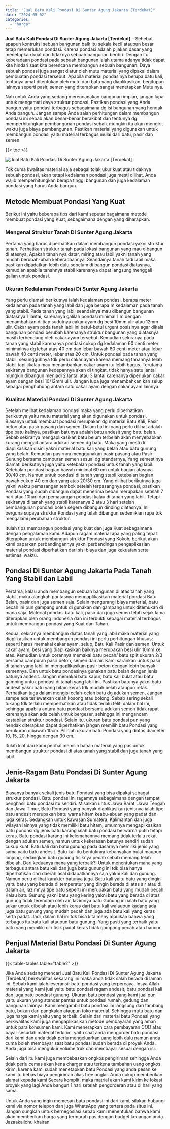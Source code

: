 ```yaml
---
title: "Jual Batu Kali Pondasi Di Sunter Agung Jakarta [Terdekat]"
date: "2024-05-02"
categories: 
  - "harga"
---
```


**Jual Batu Kali Pondasi Di Sunter Agung Jakarta \[Terdekat\]** – Sehebat apapun kontruksi sebuah bangunan baik itu sekala kecil ataupun besar tetap memerlukan pondasi. Karena pondasi adalah pijakan dasar yang menetapkan kuat dan tidaknya sebuah bangunan berdiri. Dengan itu keberadaan pondasi pada sebuah bangunan ialah utama adanya tidak dapat kita hindari saat kita berencana membangun sebuah bangunan. Daya sebuah pondasi juga sangat diatur oleh mutu material yang dipakai dalam pembuatan pondasi tersebut. Apabila material pondasinya berupa batu kali, tentunya amat ditentukan oleh mutu dari batu yang diaplikasikan, begitupun lainnya seperti pasir, semen yang diterapkan sangat menetapkan Mutu nya.

Nah untuk Anda yang sedang merencanakan bangunan impian, jangan lupa untuk mengamati daya struktur pondasi. Pastikan pondasi yang Anda bangun yaitu pondasi terbagus sebagaimana dg isi bangunan yang hendak Anda bangun. Jangan sampe Anda salah perhitungan dalam membangun pondasi ini sebab akan benar-benar berakibat dan tentunya dg memperhitungkan pembangunan pondasi sebaik mungkin itu akan mengirit waktu juga biaya pembangunan. Pastikan material yang digunakan untuk membangun pondasi yaitu material terbagus mulai dari batu, pasir dan semen.

{{< toc >}}

![Jual Batu Kali Pondasi Di Sunter Agung Jakarta [Terdekat]](/images/jual-batu-kali-26.png)

Tdk cuma kwalitas material saja sebagai tolak ukur kuat atau tidaknya sebuah pondasi, akan tetapi kedalaman pondasi juga mesti dilihat. Anda wajib memperhitungkan berapa tinggi bangunan dan juga kedalaman pondasi yang harus Anda bangun.

## Metode Membuat Pondasi Yang Kuat

Berikut ini yaitu beberapa tips dari kami seputar bagaimana metode membuat pondasi yang Kuat, sebagaimana dengan yang diharapkan.

### Mengenal Struktur Tanah Di Sunter Agung Jakarta

Pertama yang harus diperhatikan dalam membangun pondasi yakni struktur tanah. Perhatikan struktur tanah pada lokasi bangunan yang mau dibangun di atasnya, Apakah tanah nya datar, miring atau labil yakni tanah yang mudah berubah-ubah keberadaannya. Seandainya tanah tadi labil maka pastikan dipadatkan lebih dulu sebelum di bangun pondasi diatasnya, kemudian apabila tanahnya stabil karenanya dapat langsung menggali galian untuk pondasi.

### Ukuran Kedalaman Pondasi Di Sunter Agung Jakarta

Yang perlu diamati berikutnya ialah kedalaman pondasi, berapa meter kedalaman pada tanah yang labil dan juga berapa m kedalaman pada tanah yang stabil. Pada tanah yang labil seandainya mau dibangun bangunan diatasnya 1 lantai, karenanya galilah pondasi minimal 1 m dengan menambahkan di tiap sudutnya cakar ayam dg besi 10mm ulir atau 12mm ulir. Cakar ayam pada tanah labil ini betul-betul urgent posisinya agar dikala bangunan pondasi berubah karenanya struktur bangunan yang diatasnya masih terbendung oleh cakar ayam tersebut. Kemudian sekiranya pada tanah yang stabil karenanya pondasi cukup dg kedalaman 60 centi meter minimalnya dg lebar atas 40 cm dan lebar bawah 60 centi meter atau lebar bawah 40 centi meter, lebar atas 20 cm. Untuk pondasi pada tanah yang stabil, sesungguhnya tdk perlu cakar ayam karena memang tanahnya telah stabil tapi jikalau mau menambahkan cakar ayam itu lebih bagus. Terutama sekiranya bangunan kedepannya akan di tingkat, tidak hanya satu lantai mungkin dibangun menjadi 2 lantai atau 3 lantai karenanya diperlukan cakar ayam dengan besi 10/12mm ulir. Jangan lupa juga menambahkan kan selup sebagai penghubung antara satu cakar ayam dengan cakar ayam lainnya.

### Kualitas Material Pondasi Di Sunter Agung Jakarta

Setelah melihat kedalaman pondasi maka yang perlu diperhatikan berikutnya yaitu mutu material yang akan digunakan untuk pondasi. Biasanya untuk membuat pondasi merupakan dg material Batu Kali, Pasir beton atau pasir pasang dan semen. Dalam hal ini yang perlu dilihat adalah tipe batu kalinya, pastikan batunya adalah batu andesit yang batu belah. Sebab sekiranya mengaplikasikan batu belum terbelah akan menyebabkan kurang mengait antara adukan semen dg batu. Maka yang mesti di diaplikasikan disini yakni material batu kali yang belah atau batu gunung yang belah. Kemudian pasirnya menggunakan pasir pasang atau Pasir Gunung bersama campuran semen sesuai dg standarnya, Yang semestinya diamati berikutnya juga yaitu ketebalan pondasi untuk tanah yang labil. Ketebalan pondasi bagian bawah minimal 60 cm untuk bagian atasnya 30/40 cm. Namun untuk pondasi di tanah yang stabil ketebalan bagian bawah cukup 40 cm dan yang atas 20/30 cm. Yang dilihat berikutnya juga yakni waktu pemasangan tembok setelah terpasangnya pondasi, pastikan Pondasi yang sudah dibangun dapat menerima beban merupakan setelah 7 hari atau 10hari dari pemasangan pondasi kalau di tanah yang labil. Tetapi sekiranya di tanah yang stabil karenanya 2 atau 3 hari setelah pembangunan pondasi boleh segera dibangun dinding diatasnya. Ini berguna supaya struktur Pondasi yang telah dibangun sedemikian rupa tdk mengalami perubahan struktur.

Itulah tips membangun pondasi yang kuat dan juga Kuat sebagaimana dengan pengalaman kami. Adapun ragam material apa yang paling tepat diterapkan untuk membangun struktur Pondasi yang Kokoh, berikut akan kami paparkan perbandingannya yakni perbandingan pengaplikasian material pondasi diperhatikan dari sisi biaya dan juga kekuatan serta estimasi waktu.

## Pondasi Di Sunter Agung Jakarta Pada Tanah Yang Stabil dan Labil

Pertama, kalau anda membangun sebuah bangunan di atas tanah yang stabil, maka alangkah pantasnya mengaplikasikan material pondasi Batu Belah, pasir dan juga semen saja. Selain mengurangi biaya material, batu pecah ini pun gampang untuk di gunakan dan gampang untuk ditemukan di mana saja. Material pondasi batu kali, pasir dan juga semen telah sejak lama diterapkan oleh orang Indonesia dan ini terbukti sebagai material terbagus untuk membangun pondasi yang Kuat dan Tahan.

Kedua, sekiranya membangun diatas tanah yang labil maka material yang diaplikasikan untuk membangun pondasi ini perlu perhitungan khusus; seperti harus memakai cakar ayam, selup, Batu Kali Pasir dan semen. Untuk cakar ayam, besi yang diaplikasikan baiknya merupakan besi ulir 10mm ke atas. Kemudian untuk corannya memakai batu pecah/ batu split ukuran 2/3 bersama campuran pasir beton, semen dan air. Kami sarankan untuk pasir di tanah yang labil ini mengaplikasikan pasir beton dengan lebih banyak semennya. Dan untuk batu pondasinya gunakan batu belah dengan jenis batunya andesit. Jangan memakai batu kapur, batu kali bulat atau batu gamping untuk pondasi di tanah yang labil ini. Pastikan batunya yakni batu andesit yakni batu yang hitam keras tdk mudah belah ataupun retak. Perhatikan juga dalam mengisi celah-celah batu dg adukan semen, Jangan sampe ada terlewatkan celah kosong atau bolong. Sebab sering sekali tukang tdk terlalu memperhatikan atau tidak terlalu teliti dalam hal ini, sehingga apabila antara batu pondasi bersama adukan semen tidak rapat karenanya akan ada celah untuk bergeser, sehingga ini mengancam kestabilan struktur pondasi. Selain itu, ukuran batu pondasi pun yang hendak diterapkan dapat diperhatikan jangan memilih batu Pondasi yang berukuran dibawah 10cm. Pilihlah ukuran batu Pondasi yang diatas diameter 10, 15, 20, hingga dengan 30 cm.

Itulah kiat dari kami perihal memilih bahan material yang pas untuk membangun struktur pondasi di atas tanah yang stabil dan juga tanah yang labil.

## Jenis-Ragam Batu Pondasi Di Sunter Agung Jakarta

Biasanya banyak sekali jenis batu Pondasi yang bisa dipakai sebagai struktur pondasi. Batu pondasi ini ragamnya sebagaimana dengan tempat penghasil batu pondasi itu sendiri. Misalkan untuk Jawa Barat, Jawa Tengah dan Jawa Timur, Batu Pondasi yang banyak diaplikasikan jenisnya ialah tipe batu andesit merupakan batu warna hitam keabu-abuan yang padat dan juga keras. Sedangkan untuk kawasan Sumatera, Kalimantan dan juga wilayah lainnya yang tidak memiliki batu hitam, umumnya mengaplikasikan batu pondasi dg jenis batu karang ialah batu pondasi berwarna putih tetapi keras. Batu pondasi karang ini kelemahannya memang tidak terlalu rekat dengan adukan semen, namun untuk kekerasan batunya sendiri sudah cukup kuat. Batu kali dan batu gunung pada dasarnya memiliki jenis yang sama yaitu batu andesit. Batu kali itu bentuknya kebanyakan bulat maupun lonjong, sedangkan batu gunung fisiknya pecah sebab memang telah dibelah. Dari keduanya mana yang terbaik?! Untuk menentukan mana yang terbagus antara batu kali dan juga batu gunung ini tdk bisa hanya diperhatikan dari daerah asal didapatkannya saja yakni kali dan gunung. Namun perlu dilihat karakter batunya juga. Batu kali yaitu batu yang dingin yaitu batu yang berada di temperatur yang dingin berada di atas air atau di dalam air, lazimnya tipe batu seperti ini merupakan batu yang mudah pecah. Kalau batu Gunung yakni batu yang kering yakni batu yang berada di atas gunung tidak terendam oleh air, lazimnya batu Gunung ini ialah batu yang sukar untuk dibelah atau lebih keras dari batu kali walaupun kadang ada juga batu gunung yang mudah pecah dan juga ada batu kali yang keras serta padat. Jadi, dalam hal ini tdk bisa kita menyimpulkan bahwa yang terbagus itu batu kali ataupun batu gunung. Yang pasti yang terbaik yaitu batu yang memiliki ciri fisik padat keras tidak gampang pecah atau hancur.

## Penjual Material Batu Pondasi Di Sunter Agung Jakarta

{{< table-tables table="table2" >}}

Jika Anda sedang mencari Jual Batu Kali Pondasi Di Sunter Agung Jakarta \[Terdekat\] berKwalitas sekarang ini maka anda tidak salah berada di laman ini. Sebab kami ialah leveransir batu pondasi yang terpercaya. Insya Allah material yang kami jual yaitu batu pondasi ragam andesit, batu pondasi kali dan juga batu pondasi gunung. Ukuran batu pondasi yang kami jual pun yaitu ukuran yang standar pantas untuk pondasi rumah, gedung dan bangunan lainnya. Kami mengambil batu pondasi ini langsung dari tambang batu, bukan dari pangkalan ataupun toko material. Sehingga mutu batu dan juga harga kami yaitu yang terbaik. Selain dari material batu Pondasi yang berkwalitas kami juga mengaplikasikan metode pembayaran yang aman untuk para konsumen kami. Kami menerapkan cara pembayaran COD atau bayar sesudah material terkirim, yaitu saat anda mengorder batu pondasi dari kami dan anda tidak perlu mengeluarkan uang lebih dulu namun anda cuma boleh membayar saat batu pondasi sudah berada di proyek Anda. Anda juga bisa mengukur volume truk dan membayar sesuai dengan isi.

Selain dari itu kami juga membebaskan ongkos pengiriman sehingga Anda tidak perlu cemas akan kena charger atau terkena tambahan uang ongkos kirim, karena kami sudah menetapkan batu Pondasi yang anda pesan ke kami itu bebas biaya pengiriman alias free ongkir. Anda cukup memberikan alamat kepada kami Secara komplit, maka matrial akan kami kirim ke lokasi proyek yang lagi Anda bangun 1 hari setelah pengorderan atau di hari yang sama.

Untuk Anda yang ingin memesan batu pondasi ini dari kami, silakan hubungi kami via nomor telepon dan juga WhatsApp yang tertera pada situs ini. Jangan sungkan untuk bernegosiasi sebab kami menentukan bahwa kami akan memberikan harga yang termurah pas dengan budget keuangan anda. Jazaakallohu khairan

